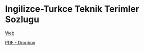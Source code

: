 # Ingilizce-Turkce Teknik Terimler Sozlugu

[Web](https://burakbayramli.github.io/dersblog/algs/dict/teknik_terimler_sozlugu.html)

[PDF - Dropbox](https://www.dropbox.com/scl/fi/1zdm8wvxg9fr456x9trwi/dict.pdf?rlkey=ym7qfnxdfs8fvbzvxcdri4dq2&dl=1)

